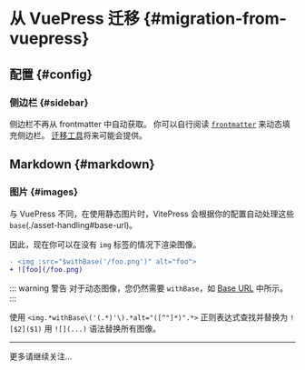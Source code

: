 # 从 VuePress 迁移 {#migration-from-vuepress}

## 配置 {#config}

### 侧边栏 {#sidebar}

侧边栏不再从 frontmatter 中自动获取。 你可以自行阅读 [`frontmatter`](https://github.com/vuejs/vitepress/issues/572#issuecomment-1170116225) 来动态填充侧边栏。 [迁移工具](https://github.com/vuejs/vitepress/issues/96)将来可能会提供。

## Markdown {#markdown}

### 图片 {#images}

与 VuePress 不同，在使用静态图片时，VitePress 会根据你的配置自动处理这些 `base`(./asset-handling#base-url)。

因此，现在你可以在没有 `img` 标签的情况下渲染图像。

```diff
- <img :src="$withBase('/foo.png')" alt="foo">
+ ![foo](/foo.png)
```

::: warning 警告
对于动态图像，您仍然需要 `withBase`，如 [Base URL](./asset-handling#base-url) 中所示。
:::

使用 `<img.*withBase\('(.*)'\).*alt="([^"]*)".*>` 正则表达式查找并替换为 `![$2]($1)` 用 `![](...)` 语法替换所有图像。

---

更多请继续关注...
